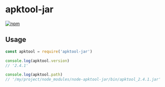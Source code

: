 # apktool-jar
[![npm](https://img.shields.io/npm/v/apktool-jar)](https://www.npmjs.com/package/apktool-jar)

## Usage
```js
const apktool = require('apktool-jar')

console.log(apktool.version)
// '2.4.1'

console.log(apktool.path)
// '/my/project/node_modules/node-apktool-jar/bin/apktool_2.4.1.jar'
```
